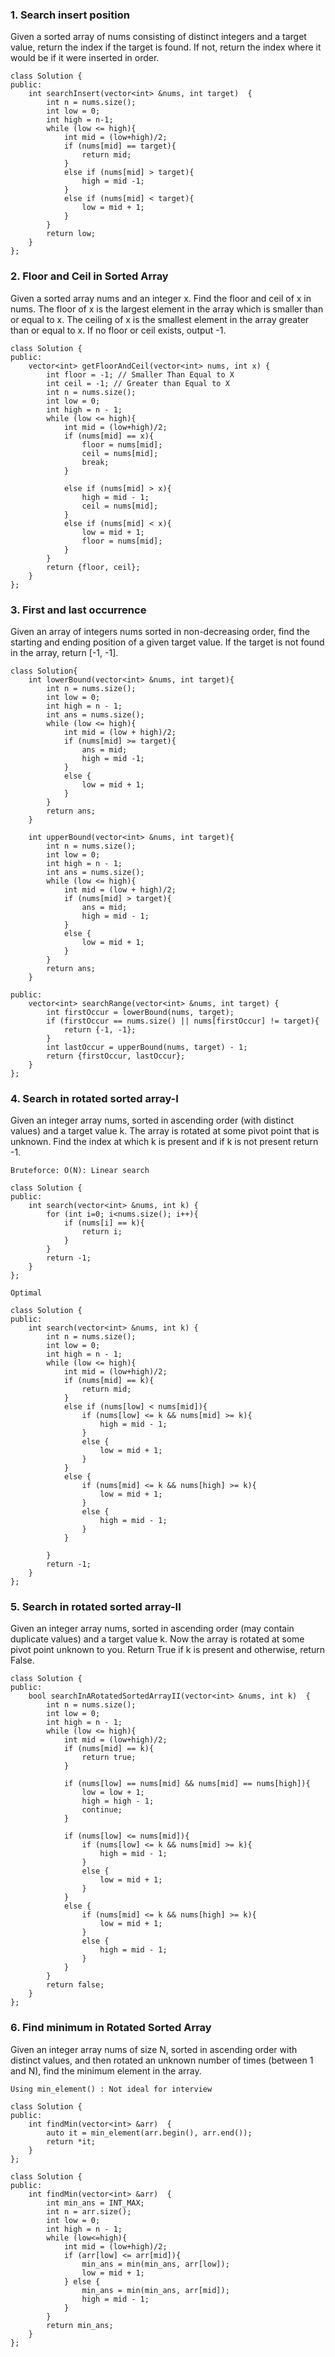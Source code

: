### 1. Search insert position
Given a sorted array of nums consisting of distinct integers and a target value, return the index if the target is found. If not, return the index where it would be if it were inserted in order.

```
class Solution {
public:
    int searchInsert(vector<int> &nums, int target)  {
        int n = nums.size();
        int low = 0;
        int high = n-1;
        while (low <= high){
            int mid = (low+high)/2;
            if (nums[mid] == target){
                return mid;
            } 
            else if (nums[mid] > target){
                high = mid -1;
            }
            else if (nums[mid] < target){
                low = mid + 1;
            }
        }
        return low;
    }
};
```

### 2. Floor and Ceil in Sorted Array
Given a sorted array nums and an integer x. Find the floor and ceil of x in nums. The floor of x is the largest element in the array which is smaller than or equal to x. The ceiling of x is the smallest element in the array greater than or equal to x. If no floor or ceil exists, output -1.

```
class Solution {
public:
    vector<int> getFloorAndCeil(vector<int> nums, int x) {
        int floor = -1; // Smaller Than Equal to X
        int ceil = -1; // Greater than Equal to X
        int n = nums.size();
        int low = 0;
        int high = n - 1;
        while (low <= high){
            int mid = (low+high)/2;
            if (nums[mid] == x){
                floor = nums[mid];
                ceil = nums[mid];
                break;
            }

            else if (nums[mid] > x){
                high = mid - 1;
                ceil = nums[mid];
            }
            else if (nums[mid] < x){
                low = mid + 1;
                floor = nums[mid];
            }
        }
        return {floor, ceil};
    }
};
```

### 3. First and last occurrence
Given an array of integers nums sorted in non-decreasing order, find the starting and ending position of a given target value. If the target is not found in the array, return [-1, -1].

```
class Solution{
    int lowerBound(vector<int> &nums, int target){
        int n = nums.size();
        int low = 0;
        int high = n - 1;
        int ans = nums.size();
        while (low <= high){
            int mid = (low + high)/2;
            if (nums[mid] >= target){
                ans = mid;
                high = mid -1;
            }
            else {
                low = mid + 1;
            }
        }
        return ans;
    }

    int upperBound(vector<int> &nums, int target){
        int n = nums.size();
        int low = 0;
        int high = n - 1;
        int ans = nums.size();
        while (low <= high){
            int mid = (low + high)/2;
            if (nums[mid] > target){
                ans = mid;
                high = mid - 1;
            }
            else {
                low = mid + 1;
            }
        }
        return ans;
    }

public:
    vector<int> searchRange(vector<int> &nums, int target) {
        int firstOccur = lowerBound(nums, target);
        if (firstOccur == nums.size() || nums[firstOccur] != target){
            return {-1, -1};
        }
        int lastOccur = upperBound(nums, target) - 1;
        return {firstOccur, lastOccur};
    }
};
```

### 4. Search in rotated sorted array-I
Given an integer array nums, sorted in ascending order (with distinct values) and a target value k. The array is rotated at some pivot point that is unknown. Find the index at which k is present and if k is not present return -1.

```
Bruteforce: O(N): Linear search 
```

```
class Solution {
public:
    int search(vector<int> &nums, int k) {
        for (int i=0; i<nums.size(); i++){
            if (nums[i] == k){
                return i;
            }
        }
        return -1;
    }
};
```

```
Optimal
```

```
class Solution {
public:
    int search(vector<int> &nums, int k) {
        int n = nums.size();
        int low = 0;
        int high = n - 1;
        while (low <= high){
            int mid = (low+high)/2;
            if (nums[mid] == k){
                return mid;
            }
            else if (nums[low] < nums[mid]){
                if (nums[low] <= k && nums[mid] >= k){
                    high = mid - 1;
                }
                else {
                    low = mid + 1;
                }
            }
            else {
                if (nums[mid] <= k && nums[high] >= k){
                    low = mid + 1;
                }
                else {
                    high = mid - 1;
                }
            }
            
        }
        return -1;
    }
};
```

### 5. Search in rotated sorted array-II
Given an integer array nums, sorted in ascending order (may contain duplicate values) and a target value k. Now the array is rotated at some pivot point unknown to you. Return True if k is present and otherwise, return False.

```
class Solution {
public:
    bool searchInARotatedSortedArrayII(vector<int> &nums, int k)  {
        int n = nums.size();
        int low = 0;
        int high = n - 1;
        while (low <= high){
            int mid = (low+high)/2;
            if (nums[mid] == k){
                return true;
            }
            
            if (nums[low] == nums[mid] && nums[mid] == nums[high]){
                low = low + 1;
                high = high - 1;
                continue;
            }

            if (nums[low] <= nums[mid]){
                if (nums[low] <= k && nums[mid] >= k){
                    high = mid - 1;
                }
                else {
                    low = mid + 1;
                }
            }
            else {
                if (nums[mid] <= k && nums[high] >= k){
                    low = mid + 1;
                }
                else {
                    high = mid - 1;
                }
            }
        }
        return false;
    }
};
```

### 6. Find minimum in Rotated Sorted Array
Given an integer array nums of size N, sorted in ascending order with distinct values, and then rotated an unknown number of times (between 1 and N), find the minimum element in the array.

```
Using min_element() : Not ideal for interview
```

```
class Solution {
public:
    int findMin(vector<int> &arr)  {
        auto it = min_element(arr.begin(), arr.end());
        return *it;
    }
};
```

```
class Solution {
public:
    int findMin(vector<int> &arr)  {
        int min_ans = INT_MAX;
        int n = arr.size();
        int low = 0;
        int high = n - 1;
        while (low<=high){
            int mid = (low+high)/2;
            if (arr[low] <= arr[mid]){
                min_ans = min(min_ans, arr[low]);
                low = mid + 1;
            } else {
                min_ans = min(min_ans, arr[mid]);
                high = mid - 1;
            }
        }
        return min_ans;
    }
};
```

